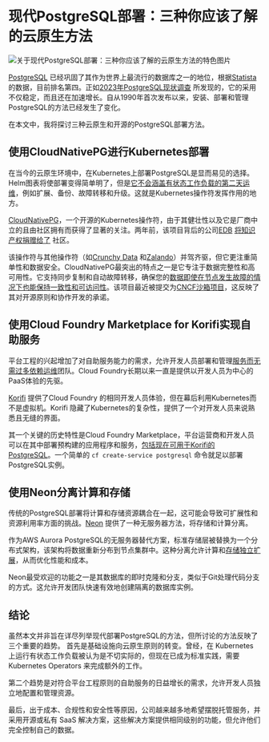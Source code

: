 # 现代PostgreSQL部署：三种你应该了解的云原生方法

![关于现代PostgreSQL部署：三种你应该了解的云原生方法的特色图片](https://cdn.thenewstack.io/media/2025/01/cd3c93d6-elephant-herd-1927515_1280-1024x682.jpg)

[PostgreSQL](https://thenewstack.io/postgresql-vs-the-cloud-for-genai-4-things-to-consider/) 已经巩固了其作为世界上最流行的数据库之一的地位，根据[Statista](https://www.statista.com/statistics/809750/worldwide-popularity-ranking-database-management-systems/) 的数据，目前排名第四。正如[2023年PostgreSQL现状调查](https://www.timescale.com/blog/the-2024-state-of-postgresql-survey-is-now-open/) 所发现的，它的采用不仅稳定，而且还在加速增长。自从1990年首次发布以来，安装、部署和管理PostgreSQL的方法已经发生了变化。

在本文中，我将探讨三种云原生和开源的PostgreSQL部署方法。

## 使用CloudNativePG进行Kubernetes部署

在当今的云原生环境中，在Kubernetes上部署PostgreSQL是显而易见的选择。Helm图表将使部署变得简单明了，但是[它不会涵盖有状态工作负载的第二天运维](https://techcrunch.com/2022/11/25/how-to-run-data-on-kubernetes-6-starting-principles/)，例如扩展、备份、故障转移和升级。这就是Kubernetes操作符发挥作用的地方。

[CloudNativePG](https://github.com/cloudnative-pg/cloudnative-pg)，一个开源的Kubernetes操作符，由于其健壮性以及它是厂商中立的且由社区拥有而获得了显著的关注。两年前，该项目背后的公司[EDB](https://www.enterprisedb.com/) [将知识产权捐赠给了](https://www.cncf.io/blog/2024/11/20/cloud-neutral-postgres-databases-with-kubernetes-and-cloudnativepg/) 社区。

该操作符与其他操作符（如[Crunchy Data](https://github.com/CrunchyData/postgres-operator) 和[Zalando](https://github.com/zalando/postgres-operator)）并驾齐驱，但它更注重简单性和数据安全。CloudNativePG最突出的特点之一是它专注于数据完整性和高可用性。它支持同步复制和自动故障转移，确保您的[数据即使在节点发生故障的情况下也能保持一致性和可访问性](https://thenewstack.io/how-event-processing-builds-business-speed-and-agility/)。该项目最近被提交为[CNCF沙箱项目](https://youtu.be/8HIPMmL433g?t=173)，这反映了其对开源原则和协作开发的承诺。

## 使用Cloud Foundry Marketplace for Korifi实现自助服务

平台工程的兴起增加了对自助服务能力的需求，允许开发人员部署和管理[服务而无需过多依赖运维](https://thenewstack.io/choosing-the-right-database-strategy-on-premises-or-cloud/)团队。Cloud Foundry长期以来一直是提供以开发人员为中心的PaaS体验的先驱。

[Korifi](https://github.com/cloudfoundry/korifi) 提供了Cloud Foundry 的相同开发人员体验，但在幕后利用Kubernetes而不是虚拟机。Korifi 隐藏了Kubernetes的复杂性，提供了一个对开发人员来说熟悉且无缝的界面。

其一个关键的历史特性是Cloud Foundry Marketplace，平台运营商和开发人员可以在其中部署预构建的应用程序和服务，[包括现在可用于Korifi的PostgreSQL](https://thenewstack.io/korifi-at-kubecon-cloudnativecon-eu-2024-key-takeaways/)。一个简单的 `cf create-service postgresql` 命令就足以部署PostgreSQL实例。

## 使用Neon分离计算和存储

传统的PostgreSQL部署将计算和存储资源耦合在一起，这可能会导致可扩展性和资源利用率方面的挑战。[Neon](https://github.com/neondatabase/neon?tab=readme-ov-file) 提供了一种无服务器方法，将存储和计算分离。

作为AWS Aurora PostgreSQL的无服务器替代方案，标准存储层被替换为一个分布式架构，该架构将数据重新分布到节点集群中。这种分离允许计算和[存储独立扩展](https://thenewstack.io/momento-caching-at-scale-and-more-without-all-the-hassle/)，从而优化性能和成本。

Neon最受欢迎的功能之一是其数据库的即时克隆和分支，类似于Git处理代码分支的方式。这允许开发团队快速有效地创建隔离的数据库实例。

## 结论

虽然本文并非旨在详尽列举现代部署PostgreSQL的方法，但所讨论的方法反映了三个重要的趋势。
首先是基础设施向云原生原则的转变。曾经，在 Kubernetes 上运行有状态工作负载被认为是不切实际的，但现在已成为标准实践，需要 Kubernetes Operators 来完成额外的工作。

第二个趋势是对符合平台工程原则的自助服务的日益增长的需求，允许开发人员独立地配置和管理资源。

最后，出于成本、合规性和安全性等原因，公司越来越多地希望摆脱托管服务，并采用开源或私有 SaaS 解决方案，这些解决方案提供相同级别的功能，但允许他们完全控制自己的数据。